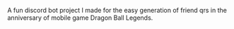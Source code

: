 A fun discord bot project I made for the easy generation of friend qrs in the anniversary of mobile game Dragon Ball Legends.
